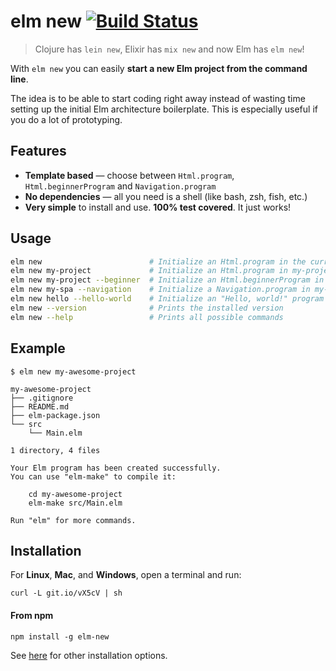 # elm new [![Build Status](https://travis-ci.org/simonewebdesign/elm-new.svg?branch=master)](https://travis-ci.org/simonewebdesign/elm-new)

> Clojure has `lein new`, Elixir has `mix new` and now Elm has `elm new`! 

With `elm new` you can easily **start a new Elm project from the command line**.

The idea is to be able to start coding right away instead of wasting time setting up the initial Elm architecture boilerplate.
This is especially useful if you do a lot of prototyping.

## Features

- **Template based** — choose between `Html.program`, `Html.beginnerProgram` and `Navigation.program`
- **No dependencies** — all you need is a shell (like bash, zsh, fish, etc.)
- **Very simple** to install and use. **100% test covered**. It just works!

## Usage

```bash
elm new                        # Initialize an Html.program in the current directory
elm new my-project             # Initialize an Html.program in my-project/
elm new my-project --beginner  # Initialize an Html.beginnerProgram in my-project/
elm new my-spa --navigation    # Initialize a Navigation.program in my-spa/
elm new hello --hello-world    # Initialize an "Hello, world!" program in hello/
elm new --version              # Prints the installed version
elm new --help                 # Prints all possible commands
```

## Example

```
$ elm new my-awesome-project

my-awesome-project
├── .gitignore
├── README.md
├── elm-package.json
└── src
    └── Main.elm

1 directory, 4 files

Your Elm program has been created successfully.
You can use "elm-make" to compile it:

    cd my-awesome-project
    elm-make src/Main.elm

Run "elm" for more commands.
```

## Installation

For **Linux**, **Mac**, and **Windows**, open a terminal and run:

    curl -L git.io/vX5cV | sh

#### From npm

    npm install -g elm-new

See [here](https://github.com/simonewebdesign/elm-new/blob/master/INSTALL.md) for other installation options.
